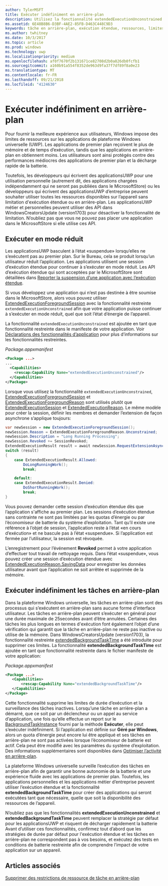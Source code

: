 ```yaml
---
author: TylerMSFT
title: Exécuter indéfiniment en arrière-plan
description: Utilisez la fonctionnalité extendedExecutionUnconstrained pour exécuter indéfiniment une tâche en arrière-plan ou une session d’exécution étendue en arrière-plan.
ms.assetid: 6E48B8B6-D3BF-4AE2-85FB-D463C448C9D3
keywords: tâche en arrière-plan, exécution étendue, ressources, limites, tâche en arrière-plan
ms.author: twhitney
ms.date: 10/3/2017
ms.topic: article
ms.prod: windows
ms.technology: uwp
ms.localizationpriority: medium
ms.openlocfilehash: af0f7670f2b131671ce82708d2b0a826db0fcfb1
ms.sourcegitcommit: a160b91a554f8352de963d9fa37f7df89f8a0e23
ms.translationtype: MT
ms.contentlocale: fr-FR
ms.lasthandoff: 09/21/2018
ms.locfileid: "4124630"
---
```

# <a name="run-in-the-background-indefinitely"></a>Exécuter indéfiniment en arrière-plan

Pour fournir la meilleure expérience aux utilisateurs, Windows impose des limites de ressources sur les applications de plateforme Windows universelle (UWP). Les applications de premier plan reçoivent le plus de mémoire et de temps d’exécution, tandis que les applications en arrière-plan en obtiennent moins. Les utilisateurs sont ainsi protégés contre des performances médiocres des applications de premier plan et la décharge rapide de la batterie.

Toutefois, les développeurs qui écrivent des applicationsUWP pour une utilisation personnelle (autrement dit, des applications chargées indépendamment qui ne seront pas publiées dans le MicrosoftStore) ou les développeurs qui écrivent des applicationsUWP d’entreprise peuvent souhaiter utiliser toutes les ressources disponibles sur l’appareil sans limitation d'exécution étendue ou en arrière-plan. Les applicationsUWP métier et personnelles peuvent utiliser des API dans WindowsCreatorsUpdate (version1703) pour désactiver la fonctionnalité de limitation. N’oubliez pas que vous ne pouvez pas placer une application dans le MicrosoftStore si elle utilise ces API.

## <a name="run-while-minimized"></a>Exécuter en mode réduit

Les applicationsUWP basculent à l’état «suspendue» lorsqu’elles ne s’exécutent pas au premier plan. Sur le Bureau, cela se produit lorsqu’un utilisateur réduit l’application. Les applications utilisent une session d’exécution étendue pour continuer à s’exécuter en mode réduit. Les API d’exécution étendue qui sont acceptées par le MicrosoftStore sont détaillées dans [Reporter la suspension d’une application avec l’exécution étendue](https://docs.microsoft.com/windows/uwp/launch-resume/run-minimized-with-extended-execution).

Si vous développez une application qui n’est pas destinée à être soumise dans le MicrosoftStore, alors vous pouvez utiliser [ExtendedExecutionForegroundSession](https://docs.microsoft.com/uwp/api/windows.applicationmodel.extendedexecution.foreground.extendedexecutionforegroundsession) avec la fonctionnalité restreinte `extendedExecutionUnconstrained` afin que votre application puisse continuer à s’exécuter en mode réduit, quel que soit l’état d’énergie de l’appareil.  

La fonctionnalité `extendedExecutionUnconstrained` est ajoutée en tant que fonctionnalité restreinte dans le manifeste de votre application. Voir [Déclarations des fonctionnalités d’application](https://docs.microsoft.com/windows/uwp/packaging/app-capability-declarations) pour plus d’informations sur les fonctionnalités restreintes.

_Package.appxmanifest_
```xml
<Package ...>
...
  <Capabilities>  
    <rescap:Capability Name="extendedExecutionUnconstrained"/>  
  </Capabilities>  
</Package>
```

Lorsque vous utilisez la fonctionnalité `extendedExecutionUnconstrained`, [ExtendedExecutionForegroundSession](https://docs.microsoft.com/uwp/api/windows.applicationmodel.extendedexecution.foreground.extendedexecutionforegroundsession) et [ExtendedExecutionForegroundReason](https://docs.microsoft.com/en-us/uwp/api/windows.applicationmodel.extendedexecution.foreground.extendedexecutionforegroundreason) sont utilisés plutôt que [ExtendedExecutionSession](https://docs.microsoft.com/uwp/api/windows.applicationmodel.extendedexecution.extendedexecutionsession) et [ExtendedExecutionReason](https://docs.microsoft.com/uwp/api/windows.applicationmodel.extendedexecution.extendedexecutionreason). Le même modèle pour créer la session, définir les membres et demander l’extension de façon asynchrone s’applique toujours: 

```cs
var newSession = new ExtendedExecutionForegroundSession();  
newSession.Reason = ExtendedExecutionForegroundReason.Unconstrained;  
newSession.Description = "Long Running Processing";  
newSession.Revoked += SessionRevoked;  
ExtendedExecutionResult result = await newSession.RequestExtensionAsync();  
switch (result)  
{  
    case ExtendedExecutionResult.Allowed:  
        DoLongRunningWork();  
        break;  

    default:  
    case ExtendedExecutionResult.Denied:  
        DoShortRunningWork();  
        break;  
}
```

Vous pouvez demander cette session d’exécution étendue dès que l’application s'affiche au premier plan. Les sessions d’exécution étendue sans contrainte ne sont pas limitées par les quotas d’énergie ou par l’économiseur de batterie du système d’exploitation. Tant qu’il existe une référence à l’objet de session, l’application reste à l’état «en cours d’exécution» et ne bascule pas à l’état «suspendue». Si l’application est fermée par l’utilisateur, la session est révoquée.

L’enregistrement pour l’événement **Revoked** permet à votre application d’effectuer tout travail de nettoyage requis. Dans l’état «suspendue», vous pouvez créer une session d’exécution étendue avec [ExtendedExecutionReason.SavingData](https://docs.microsoft.com/uwp/api/windows.applicationmodel.extendedexecution.extendedexecutionreason) pour enregistrer les données utilisateur avant que l’application ne soit arrêtée et supprimée de la mémoire.

## <a name="run-background-tasks-indefinitely"></a>Exécuter indéfiniment les tâches en arrière-plan

Dans la plateforme Windows universelle, les tâches en arrière-plan sont des processus qui s’exécutent en arrière-plan sans aucune forme d’interface utilisateur. Les tâches en arrière-plan peuvent s’exécuter en général pour une durée maximale de 25secondes avant d’être annulées. Certaines des tâches les plus longues en termes d'exécution font également l’objet d’une vérification qui garantit que la tâche en arrière-plan ne reste pas inactive ou utilise de la mémoire. Dans WindowsCreatorsUpdate (version1703), la fonctionnalité restreinte [extendedBackgroundTaskTime](https://docs.microsoft.com/windows/uwp/packaging/app-capability-declarations) a été introduite pour supprimer ces limites. La fonctionnalité **extendedBackgroundTaskTime** est ajoutée en tant que fonctionnalité restreinte dans le fichier manifeste de votre application:

_Package.appxmanifest_
```xml
<Package ...>
   <Capabilities>  
       <rescap:Capability Name="extendedBackgroundTaskTime"/>  
   </Capabilities>  
</Package>
```

Cette fonctionnalité supprime les limites de durée d’exécution et la surveillance des tâches inactives. Lorsqu’une tâche en arrière-plan a démarré, que ce soit par un déclencheur ou un appel au service d’application, une fois qu’elle effectue un report sur le [BackgroundTaskInstance](https://docs.microsoft.com/uwp/api/Windows.ApplicationModel.Background.IBackgroundTaskInstance) fourni par la méthode **Exécuter**, elle peut s’exécuter indéfiniment. Si l’application est définie sur **Géré par Windows**, alors un quota d’énergie peut encore lui être appliqué et ses tâches en arrière-plan ne sont pas activées lorsque l’économiseur de batterie est actif. Cela peut être modifié avec les paramètres du système d’exploitation. Des informations supplémentaires sont disponibles dans [Optimiser l’activité en arrière-plan](https://docs.microsoft.com/windows/uwp/debug-test-perf/optimize-background-activity).

La plateforme Windows universelle surveille l’exécution des tâches en arrière-plan afin de garantir une bonne autonomie de la batterie et une expérience fluide avec les applications de premier plan. Toutefois, les applications personnelles et les applications métier d’entreprise peuvent utiliser l’exécution étendue et la fonctionnalité **extendedBackgroundTaskTime** pour créer des applications qui seront exécutées tant que nécessaire, quelle que soit la disponibilité des ressources de l’appareil.

N’oubliez pas que les fonctionnalités **extendedExecutionUnconstrained** et **extendedBackgroundTaskTime** peuvent remplacer la stratégie par défaut pour les applicationsUWP et risquent de décharger rapidement la batterie Avant d’utiliser ces fonctionnalités, confirmez tout d’abord que les stratégies de durée par défaut pour l'exécution étendue et les tâches en arrière-plan ne correspondent pas à vos besoins, et exécutez des tests en conditions de batterie restreinte afin de comprendre l’impact de votre application sur un appareil.

## <a name="see-also"></a>Articles associés

[Supprimer des restrictions de ressource de tâche en arrière-plan](https://docs.microsoft.com/windows/application-management/enterprise-background-activity-controls)
